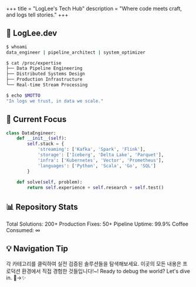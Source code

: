 +++
title = "LogLee's Tech Hub"
description = "Where code meets craft, and logs tell stories."
+++

## 🔧 LogLee.dev

```bash
$ whoami
data_engineer | pipeline_architect | system_optimizer

$ cat /proc/expertise
├── Data Pipeline Engineering
├── Distributed Systems Design  
├── Production Infrastructure
└── Real-time Stream Processing

$ echo $MOTTO
"In logs we trust, in data we scale."
```

## 🚀 Current Focus
```py
class DataEngineer:
    def __init__(self):
        self.stack = {
            'streaming': ['Kafka', 'Spark', 'Flink'],
            'storage': ['Iceberg', 'Delta Lake', 'Parquet'],
            'infra': ['Kubernetes', 'Vector', 'Prometheus'],
            'languages': ['Python', 'Scala', 'Go', 'SQL']
        }
    
    def solve(self, problem):
        return self.experience + self.research + self.test()
```
## 📊 Repository Stats
Total Solutions: 200+
Production Fixes: 50+
Pipeline Uptime: 99.9%
Coffee Consumed: ∞

## 💡 Navigation Tip
각 카테고리를 클릭하여 실전 검증된 솔루션들을 탐색해보세요.
이곳의 모든 내용은 프로덕션 환경에서 직접 경험한 것들입니다!~!
Ready to debug the world? Let's dive in. 🐛→✨